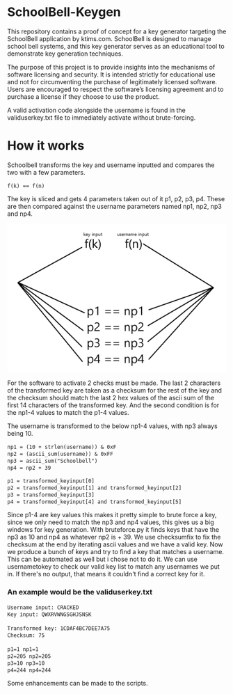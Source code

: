 # SchoolBell-Keygen

This repository contains a proof of concept for a key generator targeting the SchoolBell application by ktims.com. SchoolBell is designed to manage school bell systems, and this key generator serves as an educational tool to demonstrate key generation techniques.

The purpose of this project is to provide insights into the mechanisms of software licensing and security. It is intended strictly for educational use and not for circumventing the purchase of legitimately licensed software. Users are encouraged to respect the software’s licensing agreement and to purchase a license if they choose to use the product.

A valid activation code alongside the username is found in the validuserkey.txt file to immediately activate without brute-forcing.

# How it works

Schoolbell transforms the key and username inputted and compares the two with a few parameters.

```
f(k) == f(n)
```

The key is sliced and gets 4 parameters taken out of it p1, p2, p3, p4.
These are then compared against the username parameters named np1, np2, np3 and np4.

![alt text](assets/image.png "keycheck")

For the software to activate 2 checks must be made.
The last 2 characters of the transformed key are taken as a checksum for the rest of the key and the checksum should match the last 2 hex values of the ascii sum of the first 14 characters of the transformed key. And the second condition is for the np1-4 values to match the p1-4 values.

The username is transformed to the below np1-4 values, with np3 always being 10.

```
np1 = (10 + strlen(username)) & 0xF
np2 = (ascii_sum(username)) & 0xFF
np3 = ascii_sum("Schoolbell")
np4 = np2 + 39
```
```
p1 = transformed_keyinput[0]
p2 = transformed_keyinput[1] and transformed_keyinput[2]
p3 = transformed_keyinput[3]
p4 = transformed_keyinput[4] and transformed_keyinput[5]
```


Since p1-4 are key values this makes it pretty simple to brute force a key, since we only need to match the np3 and np4 values, this gives us a big windows for key generation.
With bruteforce.py it finds keys that have the np3 as 10 and np4 as whatever np2 is + 39.
We use checksumfix to fix the checksum at the end by iterating ascii values and we have a valid key.
Now we produce a bunch of keys and try to find a key that matches a username. This can be automated as well but i chose not to do it.
We can use usernametokey to check our valid key list to match any usernames we put in. 
If there's no output, that means it couldn't find a correct key for it.

### An example would be the validuserkey.txt

```
Username input: CRACKED
Key input: QWXRVWNGSGHJSNSK

Transformed key: 1CDAF4BC7DEE7A75
Checksum: 75

p1=1 np1=1
p2=205 np2=205
p3=10 np3=10
p4=244 np4=244
```

Some enhancements can be made to the scripts.

